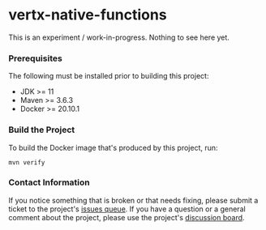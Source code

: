 # vertx-native-functions

This is an experiment / work-in-progress. Nothing to see here yet.

### Prerequisites

The following must be installed prior to building this project:

* JDK >= 11
* Maven >= 3.6.3
* Docker >= 20.10.1

### Build the Project

To build the Docker image that's produced by this project, run:

    mvn verify

### Contact Information

If you notice something that is broken or that needs fixing, please submit a ticket to the project's [issues queue](https://github.com/ksclarke/vertx-native-functions/issues). If you have a question or a general comment about the project, please use the project's [discussion board](https://github.com/ksclarke/vertx-native-functions/discussions).
